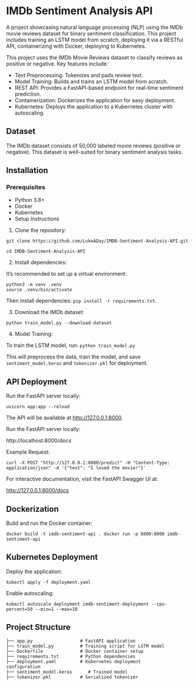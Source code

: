 # IMDb Sentiment Analysis API

A project showcasing natural language processing (NLP) using the IMDb movie reviews dataset for binary sentiment classification. This project includes training an LSTM model from scratch, deploying it via a RESTful API, containerizing with Docker, deploying to Kubernetes.

This project uses the IMDb Movie Reviews dataset to classify reviews as positive or negative. Key features include:

* Text Preprocessing: Tokenizes and pads review text.
* Model Training: Builds and trains an LSTM model from scratch.
* REST API: Provides a FastAPI-based endpoint for real-time sentiment prediction.
* Containerization: Dockerizes the application for easy deployment.
* Kubernetes: Deploys the application to a Kubernetes cluster with autoscaling.


## Dataset
The IMDb dataset consists of 50,000 labeled movie reviews (positive or negative). This dataset is well-suited for binary sentiment analysis tasks.

## Installation
### Prerequisites

* Python 3.8+
* Docker
* Kubernetes
* Setup Instructions

1. Clone the repository:
```
git clone https://github.com/LukeADay/IMDB-Sentiment-Analysis-API.git

cd IMDB-Sentiment-Analysis-API
```

2. Install dependencies:

It’s recommended to set up a virtual environment:

```
python3 -m venv .venv
source .venv/bin/activate
```

Then install dependencies: `pip install -r requirements.txt`.



3. Download the IMDb dataset:

`python train_model.py --download-dataset`

4. Model Training:

To train the LSTM model, run: `python train_model.py`

This will preprocess the data, train the model, and save `sentiment_model.keras` and `tokenizer.pkl` for deployment.

## API Deployment
Run the FastAPI server locally:

`uvicorn app:app --reload`

The API will be available at http://127.0.0.1:8000.

Run the FastAPI server locally:

http://localhost:8000/docs


Example Request:

`curl -X POST "http://127.0.0.1:8000/predict" -H "Content-Type: application/json" -d '{"text": "I loved the movie!"}'`

For interactive documentation, visit the FastAPI Swagger UI at:

http://127.0.0.1:8000/docs

## Dockerization
Build and run the Docker container:

`
docker build -t imdb-sentiment-api .
docker run -p 8000:8000 imdb-sentiment-api
`

## Kubernetes Deployment

Deploy the application:

`kubectl apply -f deployment.yaml`

Enable autoscaling:

`kubectl autoscale deployment imdb-sentiment-deployment --cpu-percent=50 --min=1 --max=10`

## Project Structure

```IMDB-Sentiment-Analysis-API/
├── app.py                  # FastAPI application
├── train_model.py          # Training script for LSTM model
├── Dockerfile              # Docker container setup
├── requirements.txt        # Python dependencies
├── deployment.yaml         # Kubernetes deployment
configuration
├── sentiment_model.keras      # Trained model
├── tokenizer.pkl           # Serialized tokenizer
```
